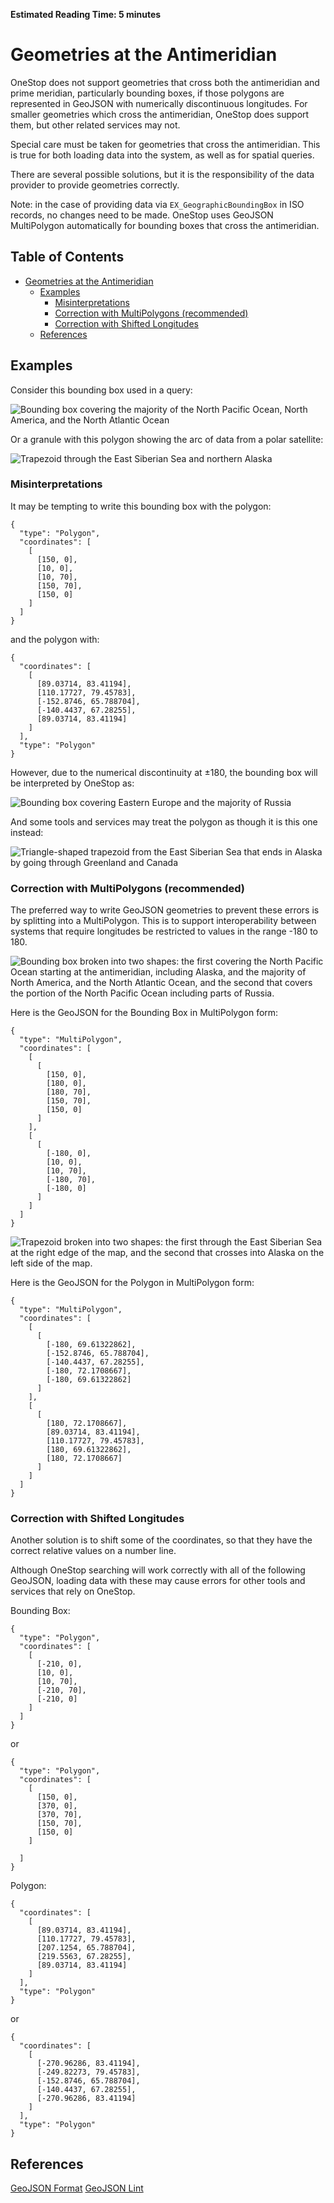 **Estimated Reading Time: 5 minutes**

# Geometries at the Antimeridian

OneStop does not support geometries that cross both the antimeridian and prime meridian, particularly bounding boxes, if those polygons are represented in GeoJSON with numerically discontinuous longitudes. For smaller geometries which cross the antimeridian, OneStop does support them, but other related services may not.

Special care must be taken for geometries that cross the antimeridian. This is true for both loading data into the system, as well as for spatial queries.

There are several possible solutions, but it is the responsibility of the data provider to provide geometries correctly.

Note: in the case of providing data via `EX_GeographicBoundingBox` in ISO records, no changes need to be made. OneStop uses GeoJSON MultiPolygon automatically for bounding boxes that cross the antimeridian.

## Table of Contents

- [Geometries at the Antimeridian](#geometries-at-the-antimeridian)
  - [Examples](#examples)
    - [Misinterpretations](#misinterpretations)
    - [Correction with MultiPolygons (recommended)](#correction-with-multipolygons-recommended)
    - [Correction with Shifted Longitudes](#correction-with-shifted-longitudes)
  - [References](#references)

## Examples

Consider this bounding box used in a query:

![Bounding box covering the majority of the North Pacific Ocean, North America, and the North Atlantic Ocean](../../images/api/antimeridian-bbox.png)

Or a granule with this polygon showing the arc of data from a polar satellite:

![Trapezoid through the East Siberian Sea and northern Alaska](../../images/api/antimeridian-polygon.png)

### Misinterpretations

It may be tempting to write this bounding box with the polygon:
```
{
  "type": "Polygon",
  "coordinates": [
    [
      [150, 0],
      [10, 0],
      [10, 70],
      [150, 70],
      [150, 0]
    ]
  ]
}
```

and the polygon with:
```
{
  "coordinates": [
    [
      [89.03714, 83.41194],
      [110.17727, 79.45783],
      [-152.8746, 65.788704],
      [-140.4437, 67.28255],
      [89.03714, 83.41194]
    ]
  ],
  "type": "Polygon"
}
```

However, due to the numerical discontinuity at &#177;180, the bounding box will be interpreted by OneStop as:

![Bounding box covering Eastern Europe and the majority of Russia](../../images/api/antimeridian-bbox-misinterpretted.png)

And some tools and services may treat the polygon as though it is this one instead:

![Triangle-shaped trapezoid from the East Siberian Sea that ends in Alaska by going through Greenland and Canada](../../images/api/antimeridian-polygon-misinterpretted.png)

### Correction with MultiPolygons (recommended)

The preferred way to write GeoJSON geometries to prevent these errors is by splitting into a MultiPolygon. This is to support interoperability between systems that require longitudes be restricted to values in the range -180 to 180.

![Bounding box broken into two shapes: the first covering the North Pacific Ocean starting at the antimeridian, including Alaska, and the majority of North America, and the North Atlantic Ocean, and the second that covers the portion of the North Pacific Ocean including parts of Russia.](../../images/api/antimeridian-bbox-corrected.png)

Here is the GeoJSON for the Bounding Box in MultiPolygon form:
```
{
  "type": "MultiPolygon",
  "coordinates": [
    [
      [
        [150, 0],
        [180, 0],
        [180, 70],
        [150, 70],
        [150, 0]
      ]
    ],
    [
      [
        [-180, 0],
        [10, 0],
        [10, 70],
        [-180, 70],
        [-180, 0]
      ]
    ]
  ]
}
```

![Trapezoid broken into two shapes: the first through the East Siberian Sea at the right edge of the map, and the second that crosses into Alaska on the left side of the map.](../../images/api/antimeridian-polygon-corrected.png)

Here is the GeoJSON for the Polygon in MultiPolygon form:
```
{
  "type": "MultiPolygon",
  "coordinates": [
    [
      [
        [-180, 69.61322862],
        [-152.8746, 65.788704],
        [-140.4437, 67.28255],
        [-180, 72.1708667],
        [-180, 69.61322862]
      ]
    ],
    [
      [
        [180, 72.1708667],
        [89.03714, 83.41194],
        [110.17727, 79.45783],
        [180, 69.61322862],
        [180, 72.1708667]
      ]
    ]
  ]
}
```

### Correction with Shifted Longitudes

Another solution is to shift some of the coordinates, so that they have the correct relative values on a number line.

Although OneStop searching will work correctly with all of the following GeoJSON, loading data with these may cause errors for other tools and services that rely on OneStop.

Bounding Box:
```
{
  "type": "Polygon",
  "coordinates": [
    [
      [-210, 0],
      [10, 0],
      [10, 70],
      [-210, 70],
      [-210, 0]
    ]
  ]
}
```
or
```
{
  "type": "Polygon",
  "coordinates": [
    [
      [150, 0],
      [370, 0],
      [370, 70],
      [150, 70],
      [150, 0]
    ]

  ]
}
```

Polygon:
```
{
  "coordinates": [
    [
      [89.03714, 83.41194],
      [110.17727, 79.45783],
      [207.1254, 65.788704],
      [219.5563, 67.28255],
      [89.03714, 83.41194]
    ]
  ],
  "type": "Polygon"
}
```
or
```
{
  "coordinates": [
    [
      [-270.96286, 83.41194],
      [-249.82273, 79.45783],
      [-152.8746, 65.788704],
      [-140.4437, 67.28255],
      [-270.96286, 83.41194]
    ]
  ],
  "type": "Polygon"
}
```

## References

[GeoJSON Format](https://tools.ietf.org/html/rfc7946#section-3.1.9)
[GeoJSON Lint](http://GeoJSONlint.com/)
